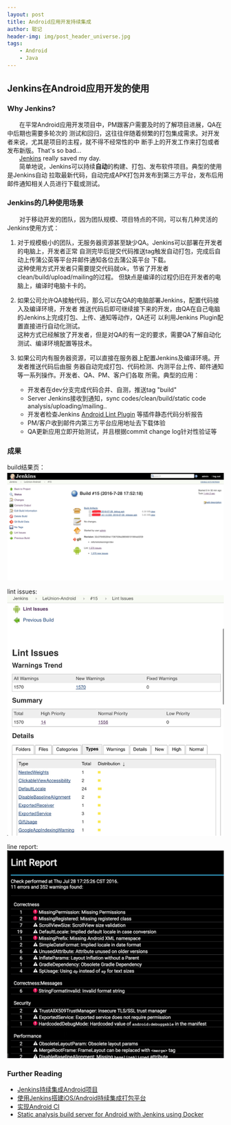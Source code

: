 ```yaml
---
layout: post
title: Android应用开发持续集成
author: 聪记
header-img: img/post_header_universe.jpg
tags: 
    - Android
    - Java
---
```



## Jenkins在Android应用开发的使用

### Why Jenkins?
  
&emsp;&emsp;在平常Android应用开发项目中，PM跟客户需要及时的了解项目进展，QA在中后期也需要多轮次的
测试和回归，这往往伴随着频繁的打包集成需求。对开发者来说，尤其是项目的主程，就不得不经常性的中
断手上的开发工作来打包或者发布新版。That's so bad...  
&emsp;&emsp;[Jenkins](jenkins-ci.org) really saved my day.  
&emsp;&emsp;简单地说，Jenkins可以持续**自动**的构建、打包、发布软件项目。典型的使用是Jenkins自动
拉取最新代码，自动完成APK打包并发布到第三方平台，发布后用邮件通知相关人员进行下载或测试。


### Jenkins的几种使用场景

&emsp;&emsp;对于移动开发的团队，因为团队规模、项目特点的不同，可以有几种灵活的Jenkins使用方式：  

1. 对于规模极小的团队，无服务器资源甚至缺少QA。Jenkins可以部署在开发者的电脑上，开发者正常
自测完毕后提交代码推送tag触发自动打包，完成后自动上传蒲公英等平台并邮件通知各位去蒲公英平台
下载。  
   这种使用方式开发者只需要提交代码就ok，节省了开发者clean/build/upload/mailing的过程。
但缺点是编译的过程仍旧在开发者的电脑上，编译时电脑卡卡的。  

2. 如果公司允许QA接触代码，那么可以在QA的电脑部署Jenkins，配置代码接入及编译环境，开发者
推送代码后即可继续接下来的开发，由QA在自己电脑的Jenkins上完成打包、上传、通知等动作，QA还可
以利用Jenkins Plugin配置直接进行自动化测试。  
   这种方式已经解放了开发者，但是对QA的有一定的要求，需要QA了解自动化测试、编译环境配置等技术。  

3. 如果公司内有服务器资源，可以直接在服务器上配置Jenkins及编译环境。开发者推送代码后由服
务器自动完成打包、代码检测、内测平台上传、邮件通知等一系列操作。开发者、QA、PM、客户们各取
所需。典型的应用：    
   
   * 开发者在dev分支完成代码合并、自测，推送tag "build"
   * Server Jenkins接收到通知，sync codes/clean/build/static code analysis/uploading/mailing..
   * 开发者检查Jenkins [Android Lint Plugin](https://wiki.jenkins-ci.org/display/JENKINS/Android+Lint+Plugin)
   等插件静态代码分析报告
   * PM/客户收到邮件内第三方平台应用地址去下载体验
   * QA更新应用立即开始测试，并且根据commit change log针对性验证等


### 成果  

  build结果页：
  ![](https://github.com/tankcong/tankcong.github.io/blob/master/img/in-post/jenkins_build_status.jpeg)  

  lint issues:
  ![](https://github.com/tankcong/tankcong.github.io/blob/master/img/in-post/jenkins_lint_issues.jpeg)  

  line report:
  ![](https://github.com/tankcong/tankcong.github.io/blob/master/img/in-post/lint_report.jpeg)


### Further Reading

* [Jenkins持续集成Android项目](https://segmentfault.com/a/1190000004628020)
* [使用Jenkins搭建iOS/Android持续集成打包平台](http://debugtalk.com/post/iOS-Android-Packing-with-Jenkins/)
* [实现Android CI](http://www.infoq.com/cn/articles/realize-android-ci)
* [Static analysis build server for Android with Jenkins using Docker](https://medium.com/@Rapchik/static-analysis-build-server-for-android-with-jenkins-using-docker-bda888d4b34e#.xxe5ppqqc)








